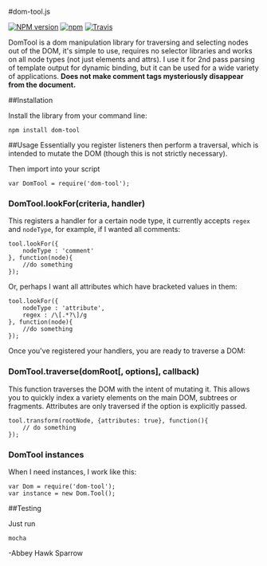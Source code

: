 #dom-tool.js

[![NPM version](https://img.shields.io/npm/v/dom-tool.svg)]()
[![npm](https://img.shields.io/npm/dt/dom-tool.svg)]()
[![Travis](https://img.shields.io/travis/khrome/dom-tool.svg)]()

DomTool is a dom manipulation library for traversing and selecting nodes out of the DOM, it's simple to use, requires no selector libraries and works on all node types (not just elements and attrs). I use it for 2nd pass parsing of template output for dynamic binding, but it can be used for a wide variety of applications. **Does not make comment tags mysteriously disappear from the document.**

##Installation

Install the library from your command line:

    npm install dom-tool

##Usage
Essentially you register listeners then perform a traversal, which is intended to mutate the DOM (though this is not strictly necessary).

Then import into your script

    var DomTool = require('dom-tool');

### DomTool.lookFor(criteria, handler)
This registers a handler for a certain node type, it currently accepts `regex` and `nodeType`, for example, if I wanted all comments:

    tool.lookFor({
        nodeType : 'comment'
    }, function(node){
        //do something
    });
Or, perhaps I want all attributes which have bracketed values in them:

    tool.lookFor({
        nodeType : 'attribute',
        regex : /\[.*?\]/g
    }, function(node){
        //do something
    });

Once you've registered your handlers, you are ready to traverse a DOM:

### DomTool.traverse(domRoot[, options], callback)

This function traverses the DOM with the intent of mutating it. This allows you to quickly index a variety elements on the main DOM, subtrees or fragments. Attributes are only traversed if the option is explicitly passed.

    tool.transform(rootNode, {attributes: true}, function(){
        // do something
    });

### DomTool instances
When I need instances, I work like this:

    var Dom = require('dom-tool');
    var instance = new Dom.Tool();

##Testing

Just run

    mocha

-Abbey Hawk Sparrow
